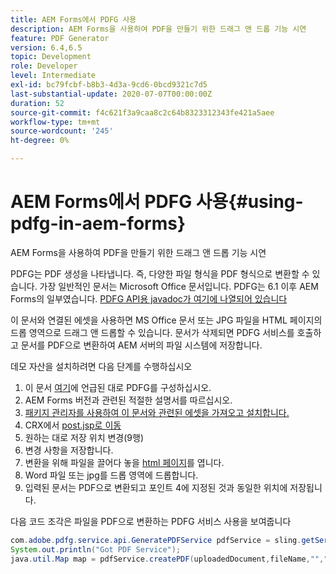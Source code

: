 ```yaml
---
title: AEM Forms에서 PDFG 사용
description: AEM Forms을 사용하여 PDF을 만들기 위한 드래그 앤 드롭 기능 시연
feature: PDF Generator
version: 6.4,6.5
topic: Development
role: Developer
level: Intermediate
exl-id: bc79fcbf-b8b3-4d3a-9cd6-0bcd9321c7d5
last-substantial-update: 2020-07-07T00:00:00Z
duration: 52
source-git-commit: f4c621f3a9caa8c2c64b8323312343fe421a5aee
workflow-type: tm+mt
source-wordcount: '245'
ht-degree: 0%

---
```


# AEM Forms에서 PDFG 사용{#using-pdfg-in-aem-forms}

AEM Forms을 사용하여 PDF을 만들기 위한 드래그 앤 드롭 기능 시연

PDFG는 PDF 생성을 나타냅니다. 즉, 다양한 파일 형식을 PDF 형식으로 변환할 수 있습니다. 가장 일반적인 문서는 Microsoft Office 문서입니다. PDFG는 6.1 이후 AEM Forms의 일부였습니다.
[PDFG API용 javadoc가 여기에 나열되어 있습니다](https://www.adobe.io/experience-manager/reference-materials/6-5/forms/javadocs/index.html?com/adobe/fd/output/api/OutputService.html)

이 문서와 연결된 에셋을 사용하면 MS Office 문서 또는 JPG 파일을 HTML 페이지의 드롭 영역으로 드래그 앤 드롭할 수 있습니다. 문서가 삭제되면 PDFG 서비스를 호출하고 문서를 PDF으로 변환하여 AEM 서버의 파일 시스템에 저장합니다.

데모 자산을 설치하려면 다음 단계를 수행하십시오

1. 이 문서 [여기](https://helpx.adobe.com/experience-manager/6-4/forms/using/install-configure-pdf-generator.html)에 언급된 대로 PDFG를 구성하십시오.
1. AEM Forms 버전과 관련된 적절한 설명서를 따르십시오.
1. [패키지 관리자를 사용하여 이 문서와 관련된 에셋을 가져오고 설치합니다.](assets/createpdfgdemov2.zip)
1. CRX에서 [post.jsp로 이동](http://localhost:4502/apps/AemFormsSamples/components/createPDF/POST.jsp)
1. 원하는 대로 저장 위치 변경(9행)
1. 변경 사항을 저장합니다.
1. 변환을 위해 파일을 끌어다 놓을 [html 페이지](http://localhost:4502/content/DocumentServices/CreatePDFG.html)를 엽니다.
1. Word 파일 또는 jpg를 드롭 영역에 드롭합니다.
1. 입력된 문서는 PDF으로 변환되고 포인트 4에 지정된 것과 동일한 위치에 저장됩니다.

다음 코드 조각은 파일을 PDF으로 변환하는 PDFG 서비스 사용을 보여줍니다

```java
com.adobe.pdfg.service.api.GeneratePDFService pdfService = sling.getService(com.adobe.pdfg.service.api.GeneratePDFService.class);
System.out.println("Got PDF Service");
java.util.Map map = pdfService.createPDF(uploadedDocument,fileName,"","Standard","No Security", null, null);
```
